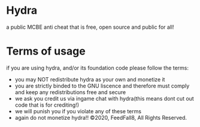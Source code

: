 # Hydra
a public MCBE anti cheat that is free, open source and public for all!
# Terms of usage
if you are using hydra, and/or its foundation code please follow the terms:

- you may NOT redistribute hydra as your own and monetize it
- you are strictly binded to the GNU liscence and therefore must comply and keep any redistributions free and secure
- we ask you credit us via ingame chat with hydra(this means dont cut out code that is for crediting!)
- we will punish you if you violate any of these terms
- again do not monetize hydra!!
©2020, FeedFall8, All Rights Reserved.
